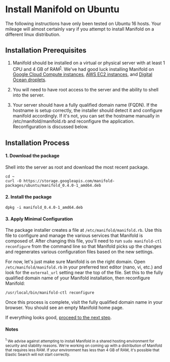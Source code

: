 # Install Manifold on Ubuntu

The following instructions have only been tested on Ubuntu 16 hosts. Your mileage will almost certainly vary if you attempt to install Manifold on a different linux distribution.

## Installation Prerequisites

1. Manifold should be installed on a virtual or physical server with at least 1 CPU and 4 GB of RAM<sup>[1](#note-1)</sup>. We've had good luck installing Manifold on [Google Cloud Compute instances](https://cloud.google.com/compute/docs/instances/), [AWS EC2 instances](https://aws.amazon.com/ec2/instance-types/), and [Digital Ocean droplets](https://www.digitalocean.com/).

2. You will need to have root access to the server and the ability to shell into the server.

3. Your server should have a fully qualified domain name (FQDN). If the hostname is setup correctly, the installer should detect it and configure manifold accordingly. If it's not, you can set the hostname manually in /etc/manifold/manifold.rb and reconfigure the application. Reconfiguration is discussed below.

## Installation Process

#### 1. Download the package

Shell into the server as root and download the most recent package.

```
cd ~
curl -O https://storage.googleapis.com/manifold-packages/ubuntu/manifold_0.4.0-1_amd64.deb
```

#### 2. Install the package

```
dpkg -i manifold_0.4.0-1_amd64.deb
```

#### 3. Apply Minimal Configuration

The package installer creates a file at `/etc/manifold/manifold.rb`. Use this file to configure and manage the various services that Manifold is composed of. After changing this file, you'll need to run `sudo manifold-ctl reconfigure` from the command line so that Manifold picks up the changes and regenerates various configuration files based on the new settings.

For now, let's just make sure Manifold is on the right domain. Open `/etc/manifold/manifold.rb` in your preferred text editor (nano, vi, etc.) and look for the `external_url` setting near the top of the file. Set this to the fully qualified domain name of your Manifold installation, then reconfigure Manifold:

```
/usr/local/bin/manifold-ctl reconfigure
```

Once this process is complete, visit the fully qualified domain name in your browser. You should see an empty Manifold home page.

If everything looks good, [proceed to the next step](access_backend.md).

#### Notes

<small>
<a name="note-1"></a><sup>1</sup> We advise against attempting to install Manifold in a shared hosting environment for security and stability reasons. We're working on coming up with a distribution of Manifold that requires less RAM. If your environment has less than 4 GB of RAM, it's possible that Elastic Search will  not start correctly.
</small>
